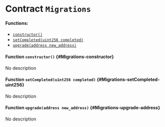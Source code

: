 # Contract `Migrations`



#### Functions:
- [`constructor()`](#Migrations-constructor)
- [`setCompleted(uint256 completed)`](#Migrations-setCompleted-uint256)
- [`upgrade(address new_address)`](#Migrations-upgrade-address)


#### Function `constructor()` {#Migrations-constructor}
No description
#### Function `setCompleted(uint256 completed)` {#Migrations-setCompleted-uint256}
No description
#### Function `upgrade(address new_address)` {#Migrations-upgrade-address}
No description

